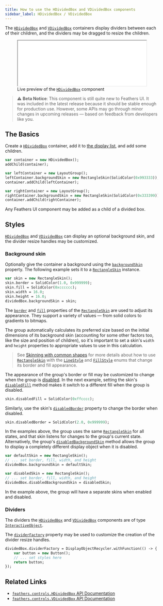 ```yaml
---
title: How to use the HDividedBox and VDividedBox components
sidebar_label: HDividedBox / VDividedBox
---
```


The [`HDividedBox`](https://api.feathersui.com/current/feathers/controls/HDividedBox.html) and [`VDividedBox`](https://api.feathersui.com/current/feathers/controls/VDividedBox.html) containers display dividers between each of their children, and the dividers may be dragged to resize the children.

<figure>
<iframe src="/learn/haxe-openfl/samples/divided-box.html" width="100%" height="150"></iframe>
<figcaption>Live preview of the <a href="https://api.feathersui.com/current/feathers/controls/HDividedBox.html"><code>HDividedBox</code></a> component</figcaption>
</figure>

> ⚠️ **Beta Notice**: This component is still quite new to Feathers UI. It was included in the latest release because it should be stable enough for production use. However, some APIs may go through minor changes in upcoming releases — based on feedback from developers like you.

## The Basics

Create a [`HDividedBox`](https://api.feathersui.com/current/feathers/controls/HDividedBox.html) container, add it to [the display list](https://books.openfl.org/openfl-developers-guide/display-programming/basics-of-display-programming.html), and add some children.

```hx
var container = new HDividedBox();
addChild(container);

var leftContainer = new LayoutGroup();
leftContainer.backgroundSkin = new RectangleSkin(SolidColor(0x993333));
container.addChild(leftContainer);

var rightContainer = new LayoutGroup();
rightContainer.backgroundSkin = new RectangleSkin(SolidColor(0x333399));
container.addChild(rightContainer);
```

Any Feathers UI component may be added as a child of a divided box.

## Styles

[`HDividedBox`](https://api.feathersui.com/current/feathers/controls/HDividedBox.html) and [`VDividedBox`](https://api.feathersui.com/current/feathers/controls/VDividedBox.html) can display an optional background skin, and the divider resize handles may be customized.

### Background skin

Optionally give the container a background using the [`backgroundSkin`](https://api.feathersui.com/current/feathers/controls/supportClasses/BaseDividedBox.html#backgroundSkin) property. The following example sets it to a [`RectangleSkin`](https://api.feathersui.com/current/feathers/skins/RectangleSkin.html) instance.

```hx
var skin = new RectangleSkin();
skin.border = SolidColor(1.0, 0x999999);
skin.fill = SolidColor(0xcccccc);
skin.width = 16.0;
skin.height = 16.0;
dividedBox.backgroundSkin = skin;
```

The [`border`](https://api.feathersui.com/current/feathers/skins/BaseGraphicsPathSkin.html#border) and [`fill`](https://api.feathersui.com/current/feathers/skins/BaseGraphicsPathSkin.html#fill) properties of the [`RectangleSkin`](https://api.feathersui.com/current/feathers/skins/RectangleSkin.html) are used to adjust its appearance. They support a variety of values — from solid colors to gradients to bitmaps.

The group automatically calculates its preferred size based on the initial dimensions of its background skin (accounting for some other factors too, like the size and position of children), so it's important to set a skin's `width` and `height` properties to appropriate values to use in this calculation.

> See [Skinning with common shapes](./shape-skins.md) for more details about how to use [`RectangleSkin`](https://api.feathersui.com/current/feathers/skins/RectangleSkin.html) with the [`LineStyle`](https://api.feathersui.com/current/feathers/graphics/LineStyle.html) and [`FillStyle`](https://api.feathersui.com/current/feathers/graphics/FillStyle.html) enums that change its border and fill appearance.

The appearance of the group's border or fill may be customized to change when the group is [disabled](https://api.feathersui.com/current/feathers/core/IUIControl.html#enabled). In the next example, setting the skin's [`disabledFill`](https://api.feathersui.com/current/feathers/skins/RectangleSkin.html#disabledFill) method makes it switch to a different fill when the group is disabled.

```hx
skin.disabledFill = SolidColor(0xffcccc);
```

Similarly, use the skin's [`disabledBorder`](https://api.feathersui.com/current/feathers/skins/RectangleSkin.html#disabledBorder) property to change the border when disabled.

```hx
skin.disabledBorder = SolidColor(2.0, 0x999999);
```

In the examples above, the group uses the same [`RectangleSkin`](https://api.feathersui.com/current/feathers/skins/RectangleSkin.html) for all states, and that skin listens for changes to the group's current state. Alternatively, the group's [`disabledBackgroundSkin`](https://api.feathersui.com/current/feathers/controls/supportClasses/BaseDividedBox.html#disabledBackgroundSkin) method allows the group to display a completely different display object when it is disabled.

```hx
var defaultSkin = new RectangleSkin();
// ... set border, fill, width, and height
dividedBox.backgroundSkin = defaultSkin;

var disabledSkin = new RectangleSkin();
// ... set border, fill, width, and height
dividedBox.disabledBackgroundSkin = disabledSkin;
```

In the example above, the group will have a separate skins when enabled and disabled.

### Dividers

The dividers the [`HDividedBox`](https://api.feathersui.com/current/feathers/controls/HDividedBox.html) and [`VDividedBox`](https://api.feathersui.com/current/feathers/controls/VDividedBox.html) components are of type [`InteractiveObject`](https://api.openfl.org/openfl/display/InteractiveObject.html).

The [`dividerFactory`](https://api.feathersui.com/current/feathers/controls/supportClasses/BaseDividedBox.html#dividerFactory) property may be used to customize the creation of the divider resize handles.

```hx
dividedBox.dividerFactory = DisplayObjectRecycler.withFunction(() -> {
    var button = new Button();
    // ... set styles here
    return button;
});
```

## Related Links

- [`feathers.controls.HDividedBox` API Documentation](https://api.feathersui.com/current/feathers/controls/HDividedBox.html)
- [`feathers.controls.VDividedBox` API Documentation](https://api.feathersui.com/current/feathers/controls/VDividedBox.html)
